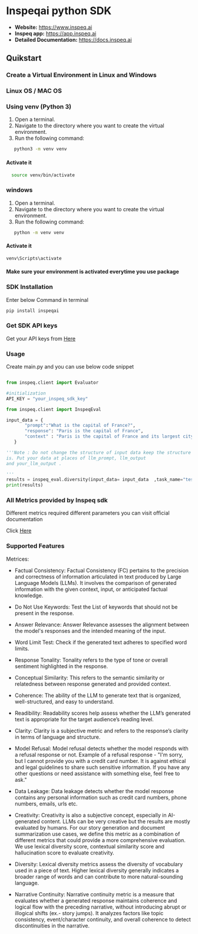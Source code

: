 # Inspeqai python SDK

- **Website:** https://www.inspeq.ai
- **Inspeq app:** https://app.inspeq.ai
- **Detailed Documentation:** https://docs.inspeq.ai

## Quikstart

### Create a Virtual Environment in Linux and Windows

### Linux OS / MAC OS

### Using venv (Python 3)

1. Open a terminal.
2. Navigate to the directory where you want to create the virtual environment.
3. Run the following command:

```bash
   python3 -m venv venv
```

#### Activate it

```bash
  source venv/bin/activate

```

### windows

1. Open a terminal.
2. Navigate to the directory where you want to create the virtual environment.
3. Run the following command:

```bash
   python -m venv venv
```

#### Activate it

```bash
venv\Scripts\activate
```

#### Make sure your environment is activated everytime you use package

### SDK Installation

Enter below Command in terminal

```sh
pip install inspeqai
```

### Get SDK API keys

Get your API keys from <a href="https://app.inspeq.ai/" target="_blank">Here</a>

### Usage

Create main.py and you can use below code snippet

```py

from inspeq.client import Evaluator

#initialization
API_KEY = "your_inspeq_sdk_key"

from inspeq.client import InspeqEval

input_data = {
       "prompt":"What is the capital of France?",
       "response": "Paris is the capital of France",
       "context" : "Paris is the capital of France and its largest city"
   }

'''Note : Do not change the structure of input data keep the structure as it
is. Put your data at places of llm_prompt, llm_output
and your_llm_output .

'''
results = inspeq_eval.diversity(input_data= input_data  ,task_name="testing_part_1")
print(results)


```

### All Metrics provided by Inspeq sdk

Different metrics required different parameters you can visit official documentation

Click <a href="https://docs.inspeq.ai/" target="_blank">Here</a>

### Supported Features

Metrices:

- Factual Consistency:
  Factual Consistency (FC) pertains to the precision and correctness of information articulated in text produced by Large Language Models (LLMs). It involves the comparison of generated information with the given context, input, or anticipated factual knowledge.

- Do Not Use Keywords:
  Test the List of keywords that should not be present in the response.
  
- Answer Relevance:
  Answer Relevance assesses the alignment between the model's responses and the intended meaning of the input.

- Word Limit Test:
  Check if the generated text adheres to specified word limits.

- Response Tonality:
  Tonality refers to the type of tone or overall sentiment highlighted in the response.

- Conceptual Similarity:
  This refers to the semantic similarity or relatedness between response generated and provided context.

- Coherence:
  The ability of the LLM to generate text that is organized, well-structured, and easy to understand.

- Readibility:
  Readability scores help assess whether the LLM’s generated text is appropriate for the target audience’s reading level.

- Clarity:
  Clarity is a subjective metric and refers to the response’s clarity in terms of language and structure.

- Model Refusal:
  Model refusal detects whether the model responds with a refusal response or not. Example of a refusal response - "I'm sorry, but I cannot provide you with a credit card number. It is against ethical and legal guidelines to share such sensitive information. If you have any other questions or need assistance with something else, feel free to ask."

- Data Leakage:
  Data leakage detects whether the model response contains any personal information such as credit card numbers, phone numbers, emails, urls etc.

- Creativity:
  Creativity is also a subjective concept, especially in AI-generated content. LLMs can be very creative but the results are mostly evaluated by humans. For our story generation and document summarization use cases, we define this metric as a combination of different metrics that could provide a more comprehensive evaluation. We use lexical diversity score, contextual similarity score and hallucination score to evaluate creativity.

- Diversity:
  Lexical diversity metrics assess the diversity of vocabulary used in a piece of text. Higher lexical diversity generally indicates a broader range of words and can contribute to more natural-sounding language.

- Narrative Continuity:
  Narrative continuity metric is a measure that evaluates whether a generated response maintains coherence and logical flow with the preceding narrative, without introducing abrupt or illogical shifts (ex.- story jumps). It analyzes factors like topic consistency, event/character continuity, and overall coherence to detect discontinuities in the narrative.
